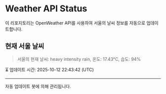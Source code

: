 
# Weather API Status

이 리포지토리는 OpenWeather API를 사용하여 서울의 날씨 정보를 자동으로 업데이트합니다.

## 현재 서울 날씨
> 서울의 현재 날씨: heavy intensity rain, 온도: 17.43°C, 습도: 94%

⏳ 업데이트 시간: 2025-10-12 22:43:42 (UTC)

---
자동 업데이트 봇에 의해 관리됩니다.
